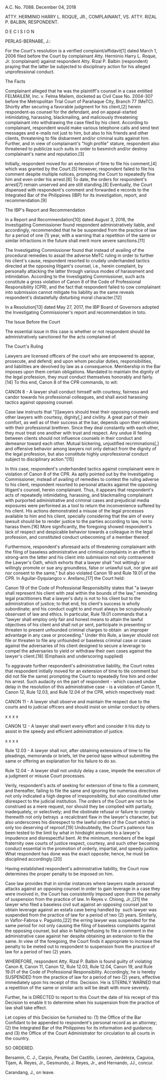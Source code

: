 A.C. No. 7088. December 04, 2018

ATTY. HERMINIO HARRY L. ROQUE, JR., COMPLAINANT, VS. ATTY. RIZAL P. BALBIN, RESPONDENT.

  

D E C I S I O N

  

PERLAS-BERNABE, J.:

  

For the Court's resolution is a verified complaint/affidavit[1] dated March 1, 2006 filed before the Court by complainant Atty. Herminio Harry L. Roque, Jr. (complainant) against respondent Atty. Rizal P. Balbin (respondent) praying that the latter be subjected to disciplinary action for his alleged unprofessional conduct.

  

The Facts

  

Complainant alleged that he was the plaintiff's counsel in a case entitled FELMAILEM, Inc. v. Felma Mailem, docketed as Civil Case No. 2004-307 before the Metropolitan Trial Court of Parañaque City, Branch 77 (MeTC). Shortly after securing a favorable judgment for his client,[2] herein respondent-as counsel for the defendant, and on appeal-started intimidating, harassing, blackmailing, and maliciously threatening complainant into withdrawing the case filed by his client. According to complainant, respondent would make various telephone calls and send text messages and e-mails not just to him, but also to his friends and other clients, threatening to file disbarment and/or criminal suits against him. Further, and in view of complainant's "high profile" stature, respondent also threatened to publicize such suits in order to besmirch and/or destroy complainant's name and reputation.[3]

  

Initially, respondent moved for an extension of time to file his comment,[4] which was granted by the Court.[5] However, respondent failed to file his comment despite multiple notices, prompting the Court to repeatedly fine him and even order his arrest.[6] To date, the orders for respondent's arrest[7] remain unserved and are still standing.[8] Eventually, the Court dispensed with respondent's comment and forwarded e records to the Integrated Bar of the Philippines (IBP) for its investigation, report, and recommendation.[9]

  

The IBP's Report and Recommendation

  

In a Report and Recommendation[10] dated August 3, 2016, the Investigating Commissioner found respondent administratively liable, and accordingly, recommended that he be suspended from the practice of law for a period of one (1) year, with a warning that a repetition of the same or similar infractions in the future shall merit more severe sanctions.[11]

  

The Investigating Commissioner found that instead of availing of the procedural remedies to assail the adverse MeTC ruling in order to further his client's cause, respondent resorted to crudely underhanded tactics directed at the opposing litigant's counsel, i.e., herein complaint, by personally attacking the latter through various modes of harassment and intimidation. According to the Investigating Commissioner, such acts constitute a gross violation of Canon 8 of the Code of Professional Responsibility (CPR), and the fact that respondent failed to cow complainant into submission cannot mitigate his liability as the same reveals respondent's distastefully disturbing moral character.[12]

  

In a Resolution[13] dated May 27, 2017, the IBP Board of Governors adopted the Investigating Commissioner's report and recommendation in toto.

  

The Issue Before the Court

  

The essential issue in this case is whether or not respondent should be administratively sanctioned for the acts complained of.

  

The Court's Ruling

  

Lawyers are licensed officers of the court who are empowered to appear, prosecute, and defend; and upon whom peculiar duties, responsibilities, and liabilities are devolved by law as a consequence. Membership in the Bar imposes upon them certain obligations. Mandated to maintain the dignity of the legal profession, they must conduct themselves honorably and fairly.[14] To this end, Canon 8 of the CPR commands, to wit:

CANON 8 - A lawyer shall conduct himself with courtesy, fairness and candor towards his professional colleagues, and shall avoid harassing tactics against opposing counsel.

Case law instructs that "[l]awyers should treat their opposing counsels and other lawyers with courtesy, dignity[,] and civility. A great part of their comfort, as well as of their success at the bar, depends upon their relations with their professional brethren. Since they deal constantly with each other, they must treat one another with trust and respect. Any undue ill feeling between clients should not influence counsels in their conduct and demeanor toward each other. Mutual bickering, unjustified recriminations[,] and offensive behavior among lawyers not only detract from the dignity of the legal profession, but also constitute highly unprofessional conduct subject to disciplinary action."[15]

  

In this case, respondent's underhanded tactics against complainant were in violation of Canon 8 of the CPR. As aptly pointed out by the Investigating Commissioner, instead of availing of remedies to contest the ruling adverse to his client, respondent resorted to personal attacks against the opposing litigant's counsel, herein complainant. Thus, it appears that respondent's acts of repeatedly intimidating, harassing, and blackmailing complainant with purported administrative and criminal cases and prejudicial media exposures were performed as a tool to return the inconvenience suffered by his client. His actions demonstrated a misuse of the legal processes available to him and his client, specially considering that the aim of every lawsuit should be to render justice to the parties according to law, not to harass them.[16] More significantly, the foregoing showed respondent's lack of respect and despicable behavior towards a colleague in the legal profession, and constituted conduct unbecoming of a member thereof.

  

Furthermore, respondent's aforesaid acts of threatening complainant with the filing of baseless administrative and criminal complaints in an effort to strong-arm the latter and his client into submission not only contravened the Lawyer's Oath, which exhorts that a lawyer shall "not wittingly or willingly promote or sue any groundless, false or unlawful suit, nor give aid nor consent to the same," but also violated Canon 19 and Rule 19.01 of the CPR. In Aguilar-Dyquiangco v. Arellano,[17] the Court held:

Canon 19 of the Code of Professional Responsibility states that "a lawyer shall represent his client with zeal within the bounds of the law," reminding legal practitioners that a lawyer's duty is not to his client but to the administration of justice; to that end, his client's success is wholly subordinate; and his conduct ought to and must always be scrupulously observant of law and ethics. In particular, Rule 19.01 commands that a "lawyer shall employ only fair and honest means to attain the lawful objectives of his client and shall not pr sent, participate in presenting or threaten to present unfounded criminal charges to obtain  an improper advantage in any case or proceeding." Under this Rule, a lawyer should not file or threaten to file any unfounded or baseless criminal case or cases against the adversaries of his client designed to secure a leverage to compel the adversaries to yield or withdraw their own cases against the lawyer's client.[18] (Emphasis and underscoring supplied)

To aggravate further respondent's administrative liability, the Court notes that respondent initially moved for an extension of time to tile comment but did not file the same) prompting the Court to repeatedly fine him and order his arrest. Such audacity on the part of respondent - which caused undue delay in the resolution of this administrative case - is a violation of Canon 11, Canon 12, Rule 12.03, and Rule 12.04 of the CPR, which respectively read:

CANON 11 - A lawyer shall observe and maintain the respect due to the courts and to judicial officers and should insist on similar conduct by others.

  

x x x x

  

CANON 12 - A lawyer shall exert every effort and consider it his duty to assist in the speedy and efficient administration of justice.

  

x x x x

  

Rule 12.03 - A lawyer shall not, after obtaining extensions of time to file pleadings, memoranda or briefs, let the period lapse without submitting the same or offering an explanation for his failure to do so.

  

Rule 12.04 - A lawyer shall not unduly delay a case, impede the execution of a judgment or misuse Court processes.

Verily, respondent's acts of seeking for extension of time to file a comment, and thereafter, failing to file the same and ignoring the numerous directives not only indicated a high degree of irresponsibility, but also constituted utter disrespect to the judicial institution. The orders of the Court are not to be construed as a mere request, nor should they be complied with partially, inadequately, or selectively; and the obstinate refusal or failure to comply therewith not only betrays  a recalcitrant flaw in the lawyer's character, but also underscores his disrespect to the lawful orders of the Court which is only too deserving of reproof.[19] Undoubtedly, the Court's patience has been tested to the limit by what in hindsight amounts to a lawyer's impudence and disrespectful bent. At the minimum, members of the legal fraternity owe courts of justice respect, courtesy, and such other becoming conduct essential in the promotion of orderly, impartial, and speedy justice. What respondent has done was the exact opposite; hence, he must be disciplined accordingly.[20]

  

Having established respondent's administrative liability, the Court now determines the proper penalty to be imposed on him.

  

Case law provides that in similar instances where lawyers made personal attacks against an opposing counsel in order to gain leverage in a case they were involved in, the Court has consistently imposed upon them the penalty of suspension from the practice of law. In Reyes v. Chiong, Jr.,[21] the lawyer who filed a baseless civil suit against an opposing counsel just to obtain leverage against an estafa case being handled by  such lawyer was suspended from the practice of law for a period of two (2) years. Similarly, in Vaflor-Fabroa v. Paguinto,[22] the erring lawyer was suspended for the same period for not only causing the filing of baseless complaints against the opposing counsel, but also in failing/refusing to file a comment in the administrative case against her despite obtaining an extension to file the same. In view of the foregoing, the Court finds it appropriate to increase the penalty to be meted out to respondent to suspension from the practice of law for a period of two (2) years.

  

WHEREFORE, respondent Atty. Rizal P. Balbin is found guilty of violating Canon 8, Canon 11, Canon 12, Rule 12.03, Rule 12.04, Canon 19, and Rule 19.01 of the Code of Professional Responsibility. Accordingly, he is hereby SUSPENDED from the practice of law for a period of two (2) years, effective immediately upon his receipt of this  Decision. He is STERNLY WARNED that a repetition of the same or similar acts will be dealt with more severely.

  

Further, he is DIRECTED to report to this Court the date of his receipt of this Decision to enable it to determine when his suspension from the practice of law shall take effect.

  

Let copies of this Decision be furnished to: (1) the Office of the Bar Confidant to be appended to respondent's personal record as an attorney; (2) the Integrated Bar of the Philippines for its information and guidance; and (3) the Office of the Court Administrator for circulation to all courts in the country.

  

SO ORDERED.

  

Bersamin, C. J., Carpio, Peralta, Del Castillo, Leonen, Jardeleza, Caguioa, Tijam, A. Reyes, Jr., Gesmundo, J. Reyes, Jr., and Hernando, JJ., concur.

Carandang, J., on leave.